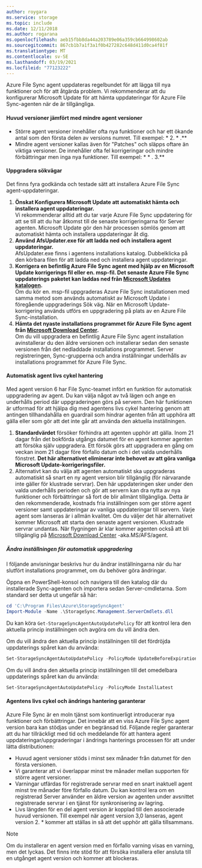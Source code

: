 ```yaml
---
author: roygara
ms.service: storage
ms.topic: include
ms.date: 12/11/2018
ms.author: rogarana
ms.openlocfilehash: aeb15fbb8da44a203789e06a359cb664998602ab
ms.sourcegitcommit: 867cb1b7a1f3a1f0b427282c648d411d0ca4f81f
ms.translationtype: MT
ms.contentlocale: sv-SE
ms.lasthandoff: 03/19/2021
ms.locfileid: "77123222"
---
```

Azure File Sync agent uppdateras regelbundet för att lägga till nya funktioner och för att åtgärda problem. Vi rekommenderar att du konfigurerar Microsoft Update för att hämta uppdateringar för Azure File Sync-agenten när de är tillgängliga.

#### <a name="major-vs-minor-agent-versions"></a>Huvud versioner jämfört med mindre agent versioner
* Större agent versioner innehåller ofta nya funktioner och har ett ökande antal som den första delen av versions numret. Till exempel: \* 2. \* .\*\*
* Mindre agent versioner kallas även för "Patches" och släpps oftare än viktiga versioner. De innehåller ofta fel korrigeringar och mindre förbättringar men inga nya funktioner. Till exempel: \* \* . 3.\*\*

#### <a name="upgrade-paths"></a>Uppgradera sökvägar
Det finns fyra godkända och testade sätt att installera Azure File Sync agent-uppdateringar. 
1. **Önskat Konfigurera Microsoft Update att automatiskt hämta och installera agent uppdateringar.**  
    Vi rekommenderar alltid att du tar varje Azure File Sync uppdatering för att se till att du har åtkomst till de senaste korrigeringarna för Server agenten. Microsoft Update gör den här processen sömlös genom att automatiskt hämta och installera uppdateringar åt dig.
2. **Använd AfsUpdater.exe för att ladda ned och installera agent uppdateringar.**  
    AfsUpdater.exe finns i agentens installations katalog. Dubbelklicka på den körbara filen för att ladda ned och installera agent uppdateringar. 
3. **Korrigera en befintlig Azure File Sync agent med hjälp av en Microsoft Update korrigerings fil eller en. msp-fil. Det senaste Azure File Sync uppdaterings paketet kan laddas ned från [Microsoft Updates katalogen](https://www.catalog.update.microsoft.com/Search.aspx?q=Azure%20File%20Sync).**  
    Om du kör en. msp-fil uppgraderas Azure File Sync installationen med samma metod som används automatiskt av Microsoft Update i föregående uppgraderings Sök väg. När en Microsoft Update-korrigering används utförs en uppgradering på plats av en Azure File Sync-installation.
4. **Hämta det nyaste installations programmet för Azure File Sync agent från [Microsoft Download Center](https://go.microsoft.com/fwlink/?linkid=858257).**  
    Om du vill uppgradera en befintlig Azure File Sync agent installation avinstallerar du den äldre versionen och installerar sedan den senaste versionen från det nedladdade installations programmet. Server registreringen, Sync-grupperna och andra inställningar underhålls av installations programmet för Azure File Sync.

#### <a name="automatic-agent-lifecycle-management"></a>Automatisk agent livs cykel hantering
Med agent version 6 har File Sync-teamet infört en funktion för automatisk uppgradering av agent. Du kan välja något av två lägen och ange en underhålls period där uppgraderingen görs på servern. Den här funktionen är utformad för att hjälpa dig med agentens livs cykel hantering genom att antingen tillhandahålla en guardrail som hindrar agenten från att upphöra att gälla eller som gör att det inte går att använda den aktuella inställningen.
1. **Standardvärdet** försöker förhindra att agenten upphör att gälla. Inom 21 dagar från det bokförda utgångs datumet för en agent kommer agenten att försöka själv uppgradera. Ett försök görs att uppgradera en gång om veckan inom 21 dagar före förfallo datum och i det valda underhålls fönstret. **Det här alternativet eliminerar inte behovet av att göra vanliga Microsoft Update-korrigeringsfiler.**
1. Alternativt kan du välja att agenten automatiskt ska uppgraderas automatiskt så snart en ny agent version blir tillgänglig (för närvarande inte gäller för klustrade servrar). Den här uppdateringen sker under den valda underhålls perioden och gör att servern kan dra nytta av nya funktioner och förbättringar så fort de blir allmänt tillgängliga. Detta är den rekommenderade, kostnads fria inställningen som ger större agent versioner samt uppdateringar av vanliga uppdateringar till servern. Varje agent som lanseras är i allmän kvalitet. Om du väljer det här alternativet kommer Microsoft att starta den senaste agent versionen. Klustrade servrar undantas. När flygningen är klar kommer agenten också att bli tillgänglig på [Microsoft Download Center](https://go.microsoft.com/fwlink/?linkid=858257) -aka.MS/AFS/agent.

 ##### <a name="changing-the-auto-upgrade-setting"></a>Ändra inställningen för automatisk uppgradering

I följande anvisningar beskrivs hur du ändrar inställningarna när du har slutfört installations programmet, om du behöver göra ändringar.

Öppna en PowerShell-konsol och navigera till den katalog där du installerade Sync-agenten och importera sedan Server-cmdletarna. Som standard ser detta ut ungefär så här:
```powershell
cd 'C:\Program Files\Azure\StorageSyncAgent'
Import-Module -Name .\StorageSync.Management.ServerCmdlets.dll
```

Du kan köra `Get-StorageSyncAgentAutoUpdatePolicy` för att kontrol lera den aktuella princip inställningen och avgöra om du vill ändra den.

Om du vill ändra den aktuella princip inställningen till det fördröjda uppdaterings spåret kan du använda:
```powershell
Set-StorageSyncAgentAutoUpdatePolicy -PolicyMode UpdateBeforeExpiration
```

Om du vill ändra den aktuella princip inställningen till det omedelbara uppdaterings spåret kan du använda:
```powershell
Set-StorageSyncAgentAutoUpdatePolicy -PolicyMode InstallLatest
```

#### <a name="agent-lifecycle-and-change-management-guarantees"></a>Agentens livs cykel och ändrings hantering garanterar
Azure File Sync är en moln tjänst som kontinuerligt introducerar nya funktioner och förbättringar. Det innebär att en viss Azure File Sync agent version bara kan stödjas under en begränsad tid. Följande regler garanterar att du har tillräckligt med tid och meddelande för att hantera agent uppdateringar/uppgraderingar i ändrings hanterings processen för att under lätta distributionen:

- Huvud agent versioner stöds i minst sex månader från datumet för den första versionen.
- Vi garanterar att vi överlappar minst tre månader mellan supporten för större agent versioner. 
- Varningar utfärdas för registrerade servrar med en snart inaktuell agent minst tre månader före förfallo datum. Du kan kontrol lera om en registrerad Server använder en äldre version av agenten under avsnittet registrerade servrar i en tjänst för synkronisering av lagring.
- Livs längden för en del agent version är kopplad till den associerade huvud versionen. Till exempel när agent version 3,0 lanseras, agent version 2. \* kommer att ställas in så att det upphör att gälla tillsammans.

> [!Note]
> Om du installerar en agent version med en förfallo varning visas en varning, men det lyckas. Det finns inte stöd för att försöka installera eller ansluta till en utgånget agent version och kommer att blockeras.

